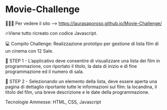 # Movie-Challenge
👩🏻‍💻 Per vedere il sito --> https://laurasaporoso.github.io/Movie-Challenge/

🔥Viene tutto ricreato con codice Javascript.

💻 Compito Challenge:
Realizzazione prototipo per gestione di lista film di un cinema con 12 Sale. 

🔸 STEP 1 - L’applicativo deve consentire di visualizzare una lista dei film in programmazione, con riportato il titolo, la data di inizio e di fine programmazione ed il numero di sala.

🔸 STEP 2 - Selezionando un elemento della lista, deve essere aperta una pagina di dettaglio riportante tutte le informazioni sul film: la locandina, il titolo del film, una breve descrizione e le date della programmazione.

Tecnologie Ammesse: HTML, CSS, Javascript

